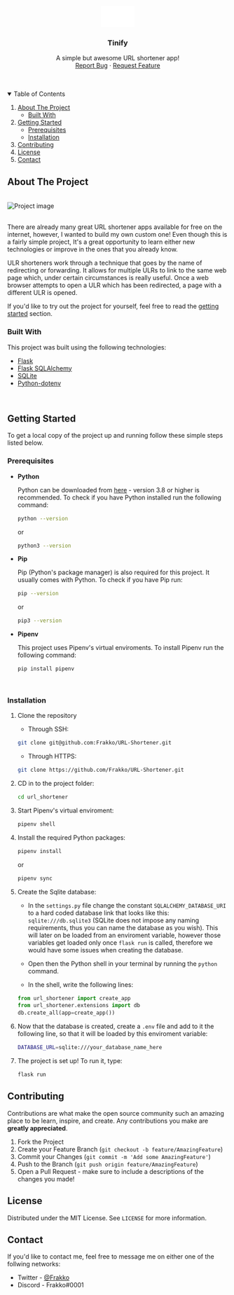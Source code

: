<!-- PROJECT SHIELDS -->
<!--
[![Contributors][contributors-shield]][contributors-url]
[![Forks][forks-shield]][forks-url]
[![Stargazers][stars-shield]][stars-url]
[![Issues][issues-shield]][issues-url]
[![MIT License][license-shield]][license-url]
[![LinkedIn][linkedin-shield]][linkedin-url]
-->

<!-- PROJECT LOGO -->
<br />
<p align="center">
  <img src="url_shortener/static/assets/logo.png" alt="Tinify logo" width="15%">
  <h3 align="center">Tinify</h3>
  <p align="center">
    A simple but awesome URL shortener app!
    <br />
    <a href="https://github.com/Frakko/URL-Shortener/issues">Report Bug</a>
    ·
    <a href="https://github.com/Frakko/URL-Shortener/issues">Request Feature</a>
  </p>
</p>

<br>
<br>

<!-- TABLE OF CONTENTS -->
<details open="open">
  <summary>Table of Contents</summary>
  <ol>
    <li>
      <a href="#about-the-project">About The Project</a>
      <ul>
        <li><a href="#built-with">Built With</a></li>
      </ul>
    </li>
    <li>
      <a href="#getting-started">Getting Started</a>
      <ul>
        <li><a href="#prerequisites">Prerequisites</a></li>
        <li><a href="#installation">Installation</a></li>
      </ul>
    </li>
    <li><a href="#contributing">Contributing</a></li>
    <li><a href="#license">License</a></li>
    <li><a href="#contact">Contact</a></li>
  </ol>
</details>

<!-- ABOUT THE PROJECT -->

## About The Project

<br>

<img src="url_shortener/static/assets/shot-1.png" alt="Project image">

<br>
<br>

There are already many great URL shortener apps available for free on the internet, however, I wanted to build my own custom one! Even though this is a fairly simple project, It's a great opportunity to learn either new technologies or improve in the ones that you already know.

ULR shorteners work through a technique that goes by the name of redirecting or forwarding. It allows for multiple ULRs to link to the same web page which, under certain circumstances is really useful. Once a web browser attempts to open a ULR which has been redirected, a page with a different ULR is opened.

If you'd like to try out the project for yourself, feel free to read the <a href="#getting-started">getting started</a> section.

### Built With

This project was built using the following technologies:

- [Flask](https://flask.palletsprojects.com/en/1.1.x/)
- [Flask SQLAlchemy](https://flask.palletsprojects.com/en/1.1.x/patterns/sqlalchemy/)
- [SQLite](https://www.sqlite.org/index.html)
- [Python-dotenv](https://pypi.org/project/python-dotenv/)

<br>

<!-- GETTING STARTED -->

## Getting Started

To get a local copy of the project up and running follow these simple steps listed below.

### Prerequisites

- **Python**

  Python can be downloaded from [here](https://www.python.org/downloads/) - version 3.8 or higher is recommended. To check if you have Python installed run the following command:

  ```sh
  python --version
  ```

  or

  ```sh
  python3 --version
  ```

- **Pip**

  Pip (Python's package manager) is also required for this project. It usually comes with Python. To check if you have Pip run:

  ```sh
  pip --version
  ```

  or

  ```sh
  pip3 --version
  ```

- **Pipenv**

  This project uses Pipenv's virtual enviroments. To install Pipenv run the following command:

  ```sh
  pip install pipenv
  ```

<br>

### Installation

1. Clone the repository

   - Through SSH:

   ```sh
   git clone git@github.com:Frakko/URL-Shortener.git
   ```

   - Through HTTPS:

   ```sh
   git clone https://github.com/Frakko/URL-Shortener.git
   ```

1. CD in to the project folder:
   ```sh
   cd url_shortener
   ```
1. Start Pipenv's virtual enviroment:
   ```sh
   pipenv shell
   ```
1. Install the required Python packages:
   ```sh
   pipenv install
   ```
   or
   ```sh
   pipenv sync
   ```
1. Create the Sqlite database:

   - In the `settings.py` file change the constant `SQLALCHEMY_DATABASE_URI` to a hard coded database link that looks like this: `sqlite:///db.sqlite3` (SQLite does not impose any naming requirements, thus you can name the database as you wish).
     This will later on be loaded from an enviroment variable, however those variables get loaded only once `flask run` is called, therefore we would have some issues when creating the database.

   - Open then the Python shell in your terminal by running the `python` command.

   - In the shell, write the following lines:

   ```py
   from url_shortener import create_app
   from url_shortener.extensions import db
   db.create_all(app=create_app())
   ```

1. Now that the database is created, create a `.env` file and add to it the following line, so that it will be loaded by this enviroment variable:
   ```sh
   DATABASE_URL=sqlite:///your_database_name_here
   ```
1. The project is set up! To run it, type:
   ```sh
   flask run
   ```

<!-- USAGE EXAMPLES -->
<!--
## Usage

Use this space to show useful examples of how a project can be used. Additional screenshots, code examples and demos work well in this space. You may also link to more resources.

_For more examples, please refer to the [Documentation](https://example.com)_
-->

<!-- ROADMAP -->
<!--
## Roadmap

See the [open issues](https://github.com/othneildrew/Best-README-Template/issues) for a list of proposed features (and known issues).
-->

<!-- CONTRIBUTING -->

## Contributing

Contributions are what make the open source community such an amazing place to be learn, inspire, and create. Any contributions you make are **greatly appreciated**.

1. Fork the Project
2. Create your Feature Branch (`git checkout -b feature/AmazingFeature`)
3. Commit your Changes (`git commit -m 'Add some AmazingFeature'`)
4. Push to the Branch (`git push origin feature/AmazingFeature`)
5. Open a Pull Request - make sure to include a descriptions of the changes you made!

<!-- LICENSE -->

## License

Distributed under the MIT License. See `LICENSE` for more information.

<!-- CONTACT -->

## Contact

If you'd like to contact me, feel free to message me on either one of the follwing networks:

- Twitter - [@Frakko](https://twitter.com/frakkoh)<br>
- Discord - Frakko#0001

<!-- ACKNOWLEDGEMENTS -->
<!--
## Acknowledgements
* [GitHub Emoji Cheat Sheet](https://www.webpagefx.com/tools/emoji-cheat-sheet)
* [Img Shields](https://shields.io)
* [Choose an Open Source License](https://choosealicense.com)
* [GitHub Pages](https://pages.github.com)
* [Animate.css](https://daneden.github.io/animate.css)
* [Loaders.css](https://connoratherton.com/loaders)
* [Slick Carousel](https://kenwheeler.github.io/slick)
* [Smooth Scroll](https://github.com/cferdinandi/smooth-scroll)
* [Sticky Kit](http://leafo.net/sticky-kit)
* [JVectorMap](http://jvectormap.com)
* [Font Awesome](https://fontawesome.com)
-->
